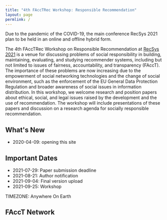 ```yaml
---
title: "4th FAccTRec Workshop: Responsible Recommendation"
layout: page
permlink: /
---
```


Due to the pandemic of the COVID-19, the main conference RecSys 2021 plan to be held in an online and offline hybrid form.

The 4th FAccTRec Workshop on Responsible Recommendation at [RecSys 2021](https://recsys.acm.org/recsys21/) is a venue for discussing problems of social responsibility in building, maintaining, evaluating, and studying recommender systems, including but not limited to issues of fairness, accountability, and transparency (FAccT).
The importance of these problems are now increasing due to the empowerment of social networking technologies and the change of social environment, such as the enforcement of the EU General Data Protection Regulation and broader awareness of social issues in information distribution.
In this workshop, we welcome research and position papers about ethical, social, and legal issues raised by the development and the use of recommendation.
The workshop will include presentations of these papers and discussion on a research agenda for socially responsible recommendation.

## What's New

* 2020-04-09: opening this site

## Important Dates

- 2021-07-29: Paper submission deadline
- 2021-08-21: Author notification
- 2021-09-04: Final version upload
- 2021-09-25: Workshop

TIMEZONE: Anywhere On Earth

## FAccT Network

<!-- The FAccTRec 2021 workshop is proudly a part of the [FAccT network](https://facctconference.org/network/), to publish and engage with fairness, accountability, and transparency scholars across connected disciplines. -->
